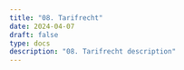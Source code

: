 ```yaml
---
title: "08. Tarifrecht"
date: 2024-04-07
draft: false
type: docs
description: "08. Tarifrecht description"
---
```


